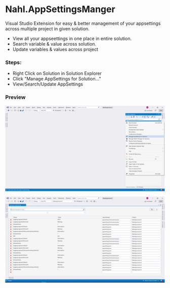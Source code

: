 # Nahl.AppSettingsManger

Visual Studio Extension for easy & better management of your appsettings across multiple project in given solution.

* View all your appseettings in one place in entire solution.
* Search variable & value across solution.
* Update variables & values across project

### Steps:

* Right Click on Solution in Solution Explorer
* Click "Manage AppSettings for Solution..."
* View/Search/Update AppSettings

### Preview
![Solution Screen](/screenshots/screen2.png "Extension is available in solution explorer")

![Preview of AppSetting Manager Extension](/screenshots/screen3.png "Preview of AppSetting Manager Extension")